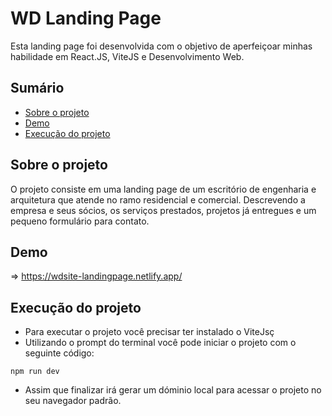 # WD Landing Page

Esta landing page foi desenvolvida com o objetivo de aperfeiçoar minhas habilidade em React.JS, ViteJS e Desenvolvimento Web.

## Sumário

- [Sobre o projeto](#about-the-project)
- [Demo](#demo)
- [Execução do projeto](#getting-started)

## Sobre o projeto

O projeto consiste em uma landing page de um escritório de engenharia e arquitetura que atende no ramo residencial e comercial. Descrevendo a empresa e seus sócios, os serviços prestados, projetos já entregues e um pequeno formulário para contato.

## Demo

 => https://wdsite-landingpage.netlify.app/

## Execução do projeto

- Para executar o projeto você precisar ter instalado o ViteJsç
- Utilizando o prompt do terminal você pode iniciar o projeto com o seguinte código:

``` 
npm run dev
```

- Assim que finalizar irá gerar um dóminio local para acessar o projeto no seu navegador padrão.
